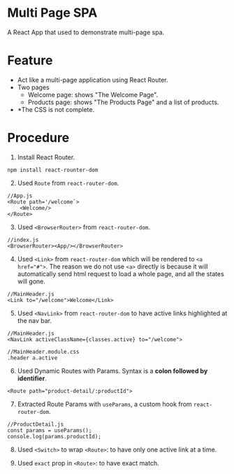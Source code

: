 # Multi Page SPA

A React App that used to demonstrate multi-page spa.

# Feature

- Act like a multi-page application using React Router.
- Two pages
  - Welcome page: shows "The Welcome Page".
  - Products page: shows "The Products Page" and a list of products.
- \*The CSS is not complete.

# Procedure

1. Install React Router.

```
npm install react-rounter-dom
```

2. Used `Route` from `react-router-dom`.

```
//App.js
<Route path='/welcome`>
    <Welcome/>
</Route>
```

3. Used `<BrowserRouter>` from `react-router-dom`.

```
//index.js
<BrowserRouter><App/></BrowserRouter>
```

4. Used `<Link>` from `react-router-dom` which will be rendered to `<a href="#">`. The reason we do not use `<a>` directly is because it will automatically send html request to load a whole page, and all the states will gone.

```
//MainHeader.js
<Link to="/welcome">Welcome</Link>
```

5. Used `<NavLink>` from `react-router-dom` to have active links highlighted at the nav bar.

```
//MainHeader.js
<NavLink activeClassName={classes.active} to="/welcome">

//MainHeader.module.css
.header a.active
```

6. Used Dynamic Routes with Params. Syntax is a **colon followed by identifier**.

```
<Route path="product-detail/:productId">
```

7. Extracted Route Params with `useParams`, a custom hook from `react-router-dom`.

```
//ProductDetail.js
const params = useParams();
console.log(params.productId);
```

8. Used `<Switch>` to wrap `<Route>`: to have only one active link at a time.

9. Used `exact` prop in `<Route>`: to have exact match.

